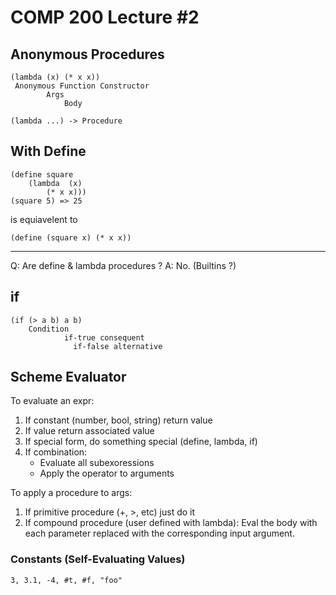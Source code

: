 # COMP 200 Lecture #2

## Anonymous Procedures

```
(lambda (x) (* x x))
 Anonymous Function Constructor
        Args
            Body

(lambda ...) -> Procedure
```

## With Define

```
(define square
    (lambda  (x)
        (* x x)))
(square 5) => 25
```
is equiavelent to
```
(define (square x) (* x x))
```

--- 

Q: Are define & lambda procedures ?
A: No. (Builtins ?)

## if

```
(if (> a b) a b)
    Condition
            if-true consequent
              if-false alternative
```

## Scheme Evaluator

To evaluate an expr:
1. If constant (number, bool, string) return value
2. If value return associated value
3. If special form, do something special (define, lambda, if) 
4. If combination: 
    * Evaluate all subexoressions
    * Apply the operator to arguments

To apply a procedure to args:
1. If primitive procedure (+, >, etc) just do it
2. If compound procedure (user defined with lambda):
    Eval the body with each parameter replaced with the corresponding input argument.

### Constants (Self-Evaluating Values)

```
3, 3.1, -4, #t, #f, "foo"
```